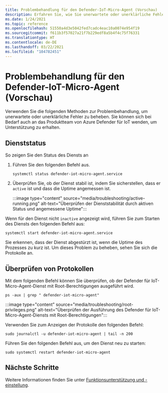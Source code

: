 ```yaml
---
title: Problembehandlung für den Defender-IoT-Micro-Agent (Vorschau)
description: Erfahren Sie, wie Sie unerwartete oder unerklärliche Fehler behandeln.
ms.date: 1/24/2021
ms.topic: reference
ms.openlocfilehash: 51550a4d3e5042fed7cadc4eac10a0074e954f19
ms.sourcegitcommit: f611b3f57027a21f7b229edf8a5b4f4c75f76331
ms.translationtype: HT
ms.contentlocale: de-DE
ms.lasthandoff: 03/22/2021
ms.locfileid: "104782451"
---
```

# <a name="defender-iot-micro-agent-troubleshooting-preview"></a>Problembehandlung für den Defender-IoT-Micro-Agent (Vorschau)

Verwenden Sie die folgenden Methoden zur Problembehandlung, um unerwartete oder unerklärliche Fehler zu beheben. Sie können sich bei Bedarf auch an das Produktteam von Azure Defender für IoT wenden, um Unterstützung zu erhalten.   

## <a name="service-status"></a>Dienststatus 

So zeigen Sie den Status des Diensts an 

1. Führen Sie den folgenden Befehl aus.

    ```azurecli
    systemctl status defender-iot-micro-agent.service 
    ```

1. Überprüfen Sie, ob der Dienst stabil ist, indem Sie sicherstellen, dass er `active` ist und dass die Uptime angemessen ist.

    :::image type="content" source="media/troubleshooting/active-running.png" alt-text="Überprüfen der Dienststabilität durch aktiven Status und angemessene Uptime":::

Wenn für den Dienst nicht `inactive` angezeigt wird, führen Sie zum Starten des Diensts den folgenden Befehl aus:

```azurecli
systemctl start defender-iot-micro-agent.service 
```

Sie erkennen, dass der Dienst abgestürzt ist, wenn die Uptime des Prozesses zu kurz ist. Um dieses Problem zu beheben, sehen Sie sich die Protokolle an.

## <a name="review-logs"></a>Überprüfen von Protokollen 

Mit dem folgenden Befehl können Sie überprüfen, ob der Defender für IoT-Micro-Agent-Dienst mit Root-Berechtigungen ausgeführt wird.

```azurecli
ps -aux | grep " defender-iot-micro-agent"
```

:::image type="content" source="media/troubleshooting/root-privileges.png" alt-text="Überprüfen der Ausführung des Defender für IoT-Micro-Agent-Diensts mit Root-Berechtigungen":::

Verwenden Sie zum Anzeigen der Protokolle den folgenden Befehl:  

```azurecli
sudo journalctl -u defender-iot-micro-agent | tail -n 200 
```

Führen Sie den folgenden Befehl aus, um den Dienst neu zu starten: 

```azurecli
sudo systemctl restart defender-iot-micro-agent  
```

## <a name="next-steps"></a>Nächste Schritte

Weitere Informationen finden Sie unter [Funktionsunterstützung und -einstellung](edge-security-module-deprecation.md).
